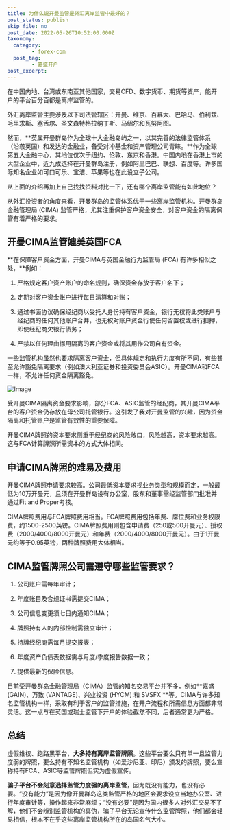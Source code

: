 ```yaml
---
title: 为什么说开曼监管是外汇离岸监管中最好的？
post_status: publish
skip_file: no
post_date: 2022-05-26T10:52:00.000Z
taxonomy:
  category:
        - forex-com
  post_tag:
        - 嘉盛开户
post_excerpt: 
---
```

在中国内地、台湾或东南亚其他国家，交易CFD、数字货币、期货等资产，能开户的平台百分百都是离岸监管的。

外汇离岸监管主要涉及以下司法管辖区：开曼、维京、百慕大、巴哈马、伯利兹、毛里求斯、塞舌尔、圣文森特格拉纳丁斯、马绍尔和瓦努阿图。

然而，**英属开曼群岛作为全球十大金融岛屿之一，以其完善的法律监管体系（沿袭英国）和发达的金融业，备受对冲基金和资产管理公司青睐。**作为全球第五大金融中心，其地位仅次于纽约、伦敦、东京和香港。中国内地在香港上市的大型企业中，近九成选择在开曼群岛注册，例如阿里巴巴、联想、百度等。许多国际知名企业如可口可乐、宝洁、苹果等也在此设立子公司。

从上面的介绍再加上自己找找资料对比一下，还有哪个离岸监管能有如此地位？

从外汇投资者的角度来看，开曼群岛的监管体系优于一些离岸监管机构。开曼群岛金融管理局 (CIMA) 监管严格，尤其注重保护客户资金安全，对客户资金的隔离保管有着严格的要求。

## 开曼CIMA监管媲美英国FCA

**在保障客户资金方面，开曼CIMA与英国金融行为监管局 (FCA) 有许多相似之处，**例如：

1. 严格规定客户资产账户的命名规则，确保资金存放于客户名下；

1. 定期对客户资金账户进行每日清算和对账；

1. 通过书面协议确保经纪商以受托人身份持有客户资金，银行无权将此类账户与经纪商的任何其他账户合并，也无权对账户资金行使任何留置权或进行扣押，即使经纪商欠银行债务；

1. 严禁以任何理由挪用隔离的客户资金或将其用作公司自有资金。

一些监管机构虽然也要求隔离客户资金，但具体规定和执行力度有所不同，有些甚至允许豁免隔离要求（例如澳大利亚证券和投资委员会ASIC）。开曼CIMA和FCA一样，不允许任何资金隔离豁免。

![Image](https://prod-files-secure.s3.us-west-2.amazonaws.com/39ed1227-6d7d-4570-be36-9ccd4a2c4241/bd849744-3fcb-4a37-8312-357962c8f065/image.png?X-Amz-Algorithm=AWS4-HMAC-SHA256&X-Amz-Content-Sha256=UNSIGNED-PAYLOAD&X-Amz-Credential=ASIAZI2LB466QA7ZEBG5%2F20250609%2Fus-west-2%2Fs3%2Faws4_request&X-Amz-Date=20250609T161422Z&X-Amz-Expires=3600&X-Amz-Security-Token=IQoJb3JpZ2luX2VjEM%2F%2F%2F%2F%2F%2F%2F%2F%2F%2F%2FwEaCXVzLXdlc3QtMiJGMEQCIH1%2FN4vgrfcI%2BY1%2Bp97SmTZ6lUsjya4ii74j7G2oErDfAiA2sxBrcXRtNV2AHRLYMKwPJ95IvuGZnNLP%2BTh0l0yUgyqIBAio%2F%2F%2F%2F%2F%2F%2F%2F%2F%2F8BEAAaDDYzNzQyMzE4MzgwNSIMxUP0KGInUEi9ppDxKtwDE8cw2dIInhtWXPjX%2Fdc3DK325S9CTgnp8tpbDC1D4Z3iBA38fDHOsL1lu4EQqa78RwKO34QfBUUIHKVXDtZ9vuqhio%2BHJSelLKkq7i5CBU1Dcb0%2BHFeVBu3KQgd5ziDx9mHLHqNDvGlUUPdHOFxGIxwr2fW7SV8K2J1gskwy8E39dhYG%2FgRf3C%2F2%2BQ66ZmCdHtpwSKSpcB3745ffSXaZ2KnzG4q8Y44KNf34Hdl1xRdKmCzyucW2n%2FtCuLFIXnOksXLPFDKgaRQiKATY8c2mMf%2FiNPWwTjEZdHNT1Mqvx72Y%2BJGnDub%2Bp99jjuFy8aP3KTfYb63RLaw1%2BcZQ9MiVn94Z2jpE3UPaphCXPdczPv%2FIcA6TPb%2F8uwR3xI%2Bst%2B5Y7Xcn6jSQbVjDWlTZIE6CMLVxXHckPMN%2FaX1p%2BsugDwns%2FiOdSPefe1Rf15Y0rkgxFhnZUPqr%2FimZEe%2FGKZwvSKFgHe7Wlu%2BKP8MEKPi61307k0N6%2BVyv4ecVlXcjXhi7%2F57dx0rYIKhOfSecbnGh2ptvkJ4AF8XrZrdXCD1GBv8w1pLq7i86yd2Vlr7zEnE6AH0u8EQz%2BUKOcYnmzAK0Gy1s2FcDTWyNygXxZYu0vSRAczgVirxrZ729dIEwg%2B%2BbwgY6pgFy56yGcNGwcScxQwfxzDWfFSV8llQO5C90vZwpCHikFBGNW3uMHeGocvbuawCXTm9MdMu9pd%2BkUPWoFTCVeYtg2yaI1PD6M92fB1p7d4v4c%2B1es3%2F07Nm%2BewNoMddPBORFGHfbxD3qmf7Yi3713zBKxWmNEksiHjHqOrRWpwV4KR2%2FQHq%2FrO0vMV0PXmPK9WCRC0iZRzRaEAvuAWYANxQh93WXdsG0&X-Amz-Signature=3d10061e376f018845172a632d606b82edb02d9416b7fba0e38cf3f6192e561a&X-Amz-SignedHeaders=host&x-id=GetObject)

受开曼CIMA隔离资金要求影响，部分FCA、ASIC监管的经纪商，其开曼CIMA平台的客户资金仍存放在母公司托管银行。这引发了我对开曼监管的兴趣，因为资金隔离和托管账户是监管有效性的重要保障。

开曼CIMA牌照的资本要求侧重于经纪商的风险敞口，风险越高，资本要求越高。这与FCA计算牌照所需资本的方式大体相同。

## **申请CIMA牌照的难易及费用**

开曼CIMA牌照申请要求较高。公司最低资本要求视业务类型和规模而定，一般最低为10万开曼元，且须在开曼群岛设有办公室，股东和董事需经监管部门批准并通过Fit and Proper考核。

CIMA牌照费用与FCA牌照费用相当。FCA牌照费用包括年费、席位费和业务权限费，约1500-2500英镑。CIMA牌照费用则包含申请费（250或500开曼元）、授权费（2000/4000/8000开曼元）和年费（2000/4000/8000开曼元）。由于1开曼元约等于0.95英镑，两种牌照费用大体相当。

## CIMA监管牌照公司需遵守哪些监管要求？

1. 公司账户需每年审计；

1. 年度账目及合规证书需提交CIMA；

1. 公司信息变更须七日内通知CIMA；

1. 牌照持有人的内部控制需独立审计；

1. 持牌经纪商需每月提交报表；

1. 年度资产负债表数据需与月度/季度报告数据一致；

1. 提供最新的保险信息。

目前受开曼群岛金融管理局（CIMA）监管的知名交易平台并不多，例如**嘉盛 (GAIN)、万致 (VANTAGE)、兴业投资 (HYCM) 和 SVSFX **等。CIMA与许多知名监管机构一样，采取有利于客户的监管措施，在开户流程和所需信息方面都非常灵活。这一点与在英国或瑞士监管下开户的体验截然不同，后者通常更为严格。

## 总结

虚假维权、跑路黑平台，**大多持有离岸监管牌照**。这些平台要么只有单一且监管力度弱的牌照，要么持有不知名监管机构（如爱沙尼亚、印尼）颁发的牌照，要么宣称持有FCA、ASIC等监管牌照但实为虚假宣传。

**骗子平台不会刻意选择监管力度强的离岸监管**，因为既没有能力，也没有必要。“没有能力”是因为像开曼群岛这类监管严格的地区会要求设立当地办公室、进行年度审计等，操作起来非常麻烦；“没有必要”是因为国内很多人对外汇交易不了解，他们不会辨别监管机构的真伪，骗子平台无论宣传什么监管牌照，他们都会轻易相信，根本不在乎这些离岸监管机构所在的岛国名气大小。